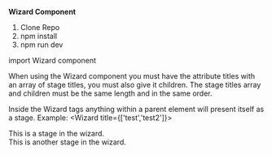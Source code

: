 **Wizard Component**
1. Clone Repo
2. npm install
3. npm run dev

import Wizard component

When using the Wizard component you must have the attribute titles with an array of stage titles, you must also give it children. The stage titles array and children must be the same length and in the same order.

Inside the Wizard tags anything within a parent element will present itself as a stage.
Example:
  <Wizard title={['test','test2']}>
    <div>
      This is a stage in the wizard.  
    </div>
    <div>
      This is another stage in the wizard.  
    </div>
  </wizard>
